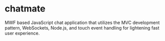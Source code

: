 chatmate
========

MWF based JavaScript chat application that utilizes the MVC development pattern, WebSockets, Node.js, and touch event handling for lightening fast user experience. 